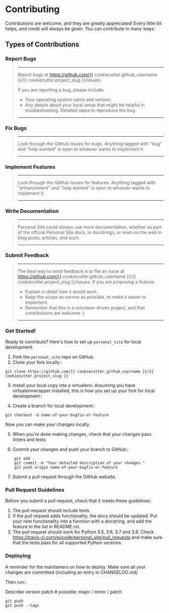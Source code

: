 # Contributing

Contributions are welcome, and they are greatly appreciated! Every little bit helps, and credit will always be given. You can contribute in many ways:

## Types of Contributions

### Report Bugs

> ---
> Report bugs at https://github.com/{{ cookiecutter.github_username }}/{{ cookiecutter.project_slug }}/issues.
>
>If you are reporting a bug, please include:
>
> * Your operating system name and version.
> * Any details about your local setup that might be helpful in  troubleshooting.
> Detailed steps to reproduce the bug.
> 
> ---

### Fix Bugs

> ---
> Look through the GitHub issues for bugs. Anything tagged with "bug" and "help
> wanted" is open to whoever wants to implement it.
> 
> ---

### Implement Features

> ---
> Look through the GitHub issues for features. Anything tagged with "enhancement"
> and "help wanted" is open to whoever wants to implement it.
>
> ---

### Write Documentation

> ---
> Personal Site could always use more documentation, whether as part of the
> official Personal Site docs, in docstrings, or even on the web in blog posts, articles, and such.
> 
> ---

### Submit Feedback

> ---
> The best way to send feedback is to file an issue at https://github.com/{{ cookiecutter.github_username }}/{{ cookiecutter.project_slug }}/issues.
> If you are proposing a feature:
> 
> * Explain in detail how it would work.
> * Keep the scope as narrow as possible, to make it easier to implement.
> * Remember that this is a volunteer-driven project, and that contributions
  are welcome :)
> ---

### Get Started!

Ready to contribute? Here's how to set up `personal_site` for local development.

1. Fork the `personal_site` repo on GitHub.
2. Clone your fork locally::

`git clone https://github.com/{{ cookiecutter.github_username }}/{{ cookiecutter.project_slug }}`

3. Install your local copy into a virtualenv. Assuming you have virtualenvwrapper installed, this is how you set up your fork for local development::

4. Create a branch for local development::

`git checkout -b name-of-your-bugfix-or-feature`

Now you can make your changes locally.

5. When you're done making changes, check that your changes pass linters and tests

6. Commit your changes and push your branch to GitHub::

```
    git add .
    git commit -m "Your detailed description of your changes."
    git push origin name-of-your-bugfix-or-feature
```

7. Submit a pull request through the GitHub website.

### Pull Request Guidelines

Before you submit a pull request, check that it meets these guidelines:

1. The pull request should include tests.
2. If the pull request adds functionality, the docs should be updated. Put
   your new functionality into a function with a docstring, and add the
   feature to the list in README.rst.
3. The pull request should work for Python 3.5, 3.6, 3.7 and 3.8. Check
   https://travis-ci.com/eocode/personal_site/pull_requests
   and make sure that the tests pass for all supported Python versions.

### Deploying

A reminder for the maintainers on how to deploy.
Make sure all your changes are committed (including an entry in CHANGELOG.md)

Then run::

Describe version patch # possible: major / minor / patch

```
git push
git push --tags
```